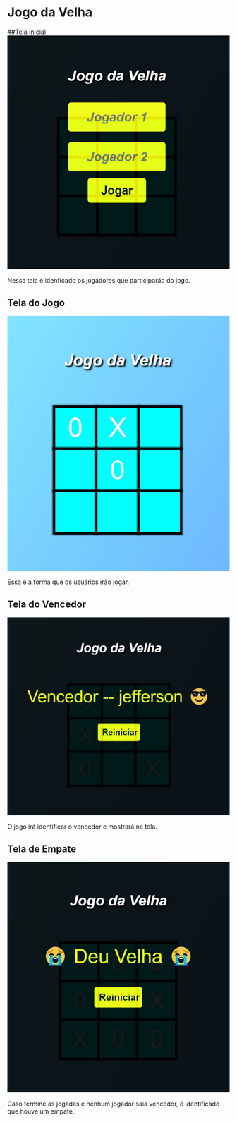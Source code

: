 # Jogo da Velha

##Tela Inicial
<img src="imagens/tela_inicial.jpg"/>
<p>Nessa tela é idenficado os jogadores que participarão do jogo.</p>

## Tela do Jogo
<img src="imagens/jogando.jpg"/>
<p>Essa é a forma que os usuários irão jogar.</p>

## Tela do Vencedor
<img src="imagens/vencedor.jpg"/>
<p>O jogo irá identificar o vencedor e mostrará na tela.</p>

## Tela de Empate
<img src="imagens/velha.jpg"/>
<p>Caso termine as jogadas e nenhum jogador saia vencedor, é identificado que houve um empate.</p>

